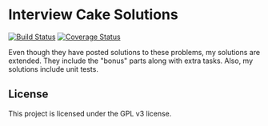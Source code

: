 # Interview Cake Solutions

[![Build Status](https://github.com/theonlypwner/interviewcake/actions/workflows/test.yml/badge.svg?branch=main)](https://github.com/theonlypwner/interviewcake/actions/workflows/test.yml)
[![Coverage Status](https://coveralls.io/repos/github/theonlypwner/interviewcake/badge.svg)](https://coveralls.io/github/theonlypwner/interviewcake)

Even though they have posted solutions to these problems, my solutions are extended.
They include the "bonus" parts along with extra tasks. Also, my solutions include unit tests.

## License

This project is licensed under the GPL v3 license.
